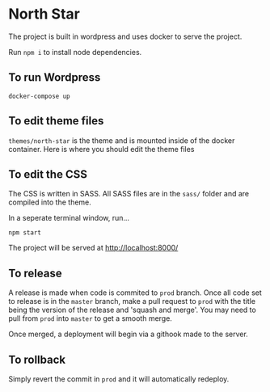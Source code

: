 # North Star

The project is built in wordpress and uses docker to serve the project.

Run `npm i` to install node dependencies.

## To run Wordpress

```
docker-compose up
```

## To edit theme files

`themes/north-star` is the theme and is mounted inside of the docker container. Here is where you should edit the theme files

## To edit the CSS

The CSS is written in SASS. All SASS files are in the `sass/` folder and are compiled into the theme.

In a seperate terminal window, run...

```
npm start
```

The project will be served at [http://localhost:8000/](http://localhost:8000/)

## To release

A release is made when code is commited to `prod` branch. Once all code set to release is in the `master` branch, make a pull request to `prod` with the title being the version of the release and 'squash and merge'. You may need to pull from `prod` into `master` to get a smooth merge.

Once merged, a deployment will begin via a githook made to the server. 

## To rollback
Simply revert the commit in `prod` and it will automatically redeploy.
